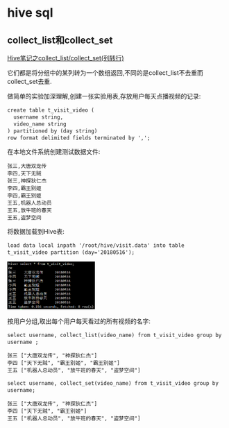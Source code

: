 # hive sql
## collect_list和collect_set
[Hive笔记之collect_list/collect_set(列转行)](https://www.cnblogs.com/cc11001100/p/9043946.html)

它们都是将分组中的某列转为一个数组返回,不同的是collect_list不去重而collect_set去重.

做简单的实验加深理解,创建一张实验用表,存放用户每天点播视频的记录:
```hive
create table t_visit_video (
  username string,
  video_name string
) partitioned by (day string)
row format delimited fields terminated by ',';
```
在本地文件系统创建测试数据文件:
```data
张三,大唐双龙传
李四,天下无贼
张三,神探狄仁杰
李四,霸王别姬
李四,霸王别姬
王五,机器人总动员
王五,放牛班的春天
王五,盗梦空间
```
将数据加载到Hive表:
```hive
load data local inpath '/root/hive/visit.data' into table t_visit_video partition (day='20180516');
```

<img src="./pics/hive/visit.png" alt="visit data" width="40%"/>

按用户分组,取出每个用户每天看过的所有视频的名字:
```hive
select username, collect_list(video_name) from t_visit_video group by username ;
```
```data
张三 ["大唐双龙传", "神探狄仁杰"]
李四 ["天下无贼", "霸王别姬", "霸王别姬"]
王五 ["机器人总动员", "放牛班的春天", "盗梦空间"]
```

```hive
select username, collect_set(video_name) from t_visit_video group by username;
```
```data
张三 ["大唐双龙传", "神探狄仁杰"]
李四 ["天下无贼", "霸王别姬"]
王五 ["机器人总动员", "放牛班的春天", "盗梦空间"]
```

